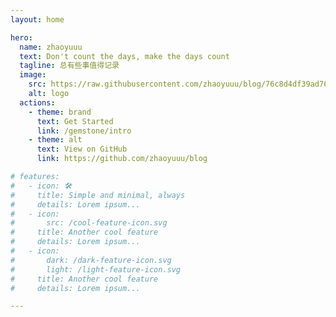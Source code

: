 ```yaml
---
layout: home

hero:
  name: zhaoyuuu
  text: Don't count the days, make the days count
  tagline: 总有些事值得记录
  image:
    src: https://raw.githubusercontent.com/zhaoyuuu/blog/76c8d4df39ad76f49ff9ccc3ac611e309f3e1541/docs/assets/logo.svg
    alt: logo
  actions:
    - theme: brand
      text: Get Started
      link: /gemstone/intro
    - theme: alt
      text: View on GitHub
      link: https://github.com/zhaoyuuu/blog

# features:
#   - icon: 🛠️
#     title: Simple and minimal, always
#     details: Lorem ipsum...
#   - icon:
#       src: /cool-feature-icon.svg
#     title: Another cool feature
#     details: Lorem ipsum...
#   - icon:
#       dark: /dark-feature-icon.svg
#       light: /light-feature-icon.svg
#     title: Another cool feature
#     details: Lorem ipsum...

---
```

